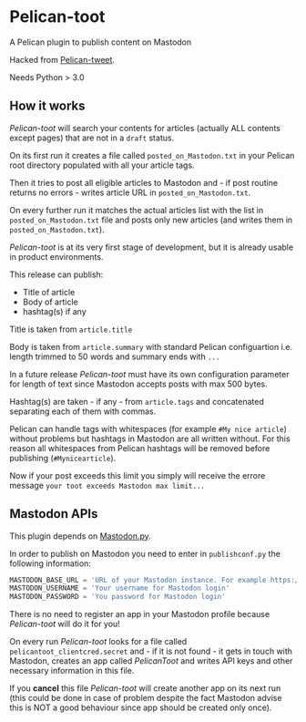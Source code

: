 # Pelican-toot

A Pelican plugin to publish content on Mastodon

Hacked from [Pelican-tweet](https://github.com/mpaglia0/Pelican-tweet).

Needs Python > 3.0

## How it works

*Pelican-toot* will search your contents for articles (actually ALL contents except pages) that are not in a `draft` status.

On its first run it creates a file called `posted_on_Mastodon.txt` in your Pelican root directory populated with all your article tags.

Then it tries to post all eligible articles to Mastodon and - if post routine returns no errors - writes article URL in `posted_on_Mastodon.txt`.

On every further run it matches the actual articles list with the list in `posted_on_Mastodon.txt` file and posts only new articles (and writes them in `posted_on_Mastodon.txt`).

*Pelican-toot* is at its very first stage of development, but it is already usable in product environments.

This release can publish:

- Title of article
- Body of article
- hashtag(s) if any

Title is taken from `article.title`

Body is taken from `article.summary` with standard Pelican configuartion i.e. length trimmed to 50 words and summary ends with `...`

In a future release *Pelican-toot* must have its own configuration parameter for length of text since Mastodon accepts posts with max 500 bytes.

Hashtag(s) are taken - if any - from `article.tags` and concatenated separating each of them with commas.

Pelican can handle tags with whitespaces (for example `#My nice article`) without problems but hashtags in Mastodon are all written without. For this reason all whitespaces from Pelican hashtags will be removed before publishing (`#Mynicearticle`).

Now if your post exceeds this limit you simply will receive the errore message `your toot exceeds Mastodon max limit...`

## Mastodon APIs

This plugin depends on [Mastodon.py](https://github.com/halcy/Mastodon.py).

In order to publish on Mastodon you need to enter in `publishconf.py` the following information:

``` python
MASTODON_BASE_URL = 'URL of your Mastodon instance. For example https://mastodon.social'
MASTODON_USERNAME = 'Your username for Mastodon login'
MASTODON_PASSWORD = 'You password for Mastodon login'
```
There is no need to register an app in your Mastodon profile because *Pelican-toot* will do it for you!

On every run *Pelican-toot* looks for a file called `pelicantoot_clientcred.secret` and - if it is not found - it gets in touch with Mastodon, creates an app called *PelicanToot* and writes API keys and other necessary information in this file.

If you **cancel** this file *Pelican-toot* will create another app on its next run (this could be done in case of problem despite the fact Mastodon advise this is NOT a good behaviour since app should be created only once).
